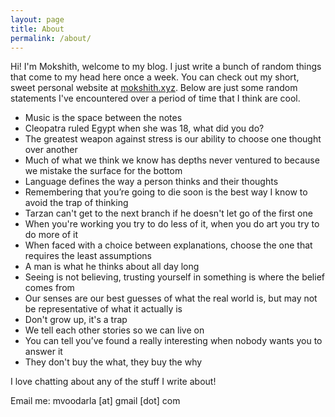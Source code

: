 ```yaml
---
layout: page
title: About
permalink: /about/
---
```

Hi! I'm Mokshith, welcome to my blog. I just write a bunch of random things that come to my head here once a week. You can check out my short, sweet personal website at [mokshith.xyz](https://mokshith.xyz/). Below are just some random statements I've encountered over a period of time that I think are cool.

- Music is the space between the notes
- Cleopatra ruled Egypt when she was 18, what did you do?
- The greatest weapon against stress is our ability to choose one thought over another
- Much of what we think we know has depths never ventured to because we mistake the surface for the bottom
- Language defines the way a person thinks and their thoughts
- Remembering that you’re going to die soon is the best way I know to avoid the trap of thinking
- Tarzan can't get to the next branch if he doesn't let go of the first one
- When you're working you try to do less of it, when you do art you try to do more of it
- When faced with a choice between explanations, choose the one that requires the least assumptions
- A man is what he thinks about all day long
- Seeing is not believing, trusting yourself in something is where the belief comes from
- Our senses are our best guesses of what the real world is, but may not be representative of what it actually is
- Don't grow up, it's a trap
- We tell each other stories so we can live on
- You can tell you’ve found a really interesting when nobody wants you to answer it
- They don't buy the what, they buy the why



I love chatting about any of the stuff I write about!

Email me: mvoodarla [at] gmail [dot] com
